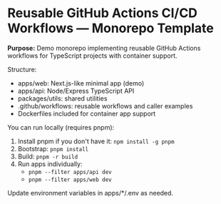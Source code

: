 # Reusable GitHub Actions CI/CD Workflows — Monorepo Template

**Purpose:** Demo monorepo implementing reusable GitHub Actions workflows for TypeScript projects with container support.

Structure:
- apps/web: Next.js-like minimal app (demo)
- apps/api: Node/Express TypeScript API
- packages/utils: shared utilities
- .github/workflows: reusable workflows and caller examples
- Dockerfiles included for container app support

You can run locally (requires pnpm):
1. Install pnpm if you don't have it: `npm install -g pnpm`
2. Bootstrap: `pnpm install`
3. Build: `pnpm -r build`
4. Run apps individually:
   - `pnpm --filter apps/api dev`
   - `pnpm --filter apps/web dev`

Update environment variables in apps/*/.env as needed.

